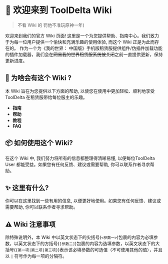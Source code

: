 # 👋 欢迎来到 ToolDelta Wiki
> 不看 Wiki 的 罚他不准玩原神一年(

欢迎来到我们的官方 Wiki 页面! 这里是一个为您提供帮助、指南中心。我们致力于为每一位用户提供一个愉快和充满乐趣的使用体验, 而这个 Wiki 正是为此而存在的。
作为一个为《我的世界： 中国版》手机版租赁服提供组件/伪插件加载功能的插件加载器，我们会在<del>网易我的世界租赁服系统被关闭</del>之前一直提供更新，保持更新进度。

## **🔨 为啥会有这个 Wiki \?**

本 Wiki 旨在为您提供以下方面的帮助, 以使您在使用中更加轻松、顺利地享受 ToolDelta 在租赁服带给每位服主的乐趣。

- **指南**
- **帮助**
- **教程**
- **FAQ**

## **📦 如何使用这个 Wiki\?**

在这个 Wiki 中, 我们努力将所有的信息都整理得清晰易懂, 以便每位ToolDelta User 都能受益。如果您有任何反馈、建议或需要帮助, 你可以联系作者寻求帮助。

## **✨ 这里有什么\?**

你可以在这里找到一些有用的信息, 以便更好地使用。如果您有任何反馈、建议或需要帮助, 你可以联系作者寻求帮助。

## ⚠️ Wiki 注意事项

除特殊说明外，本 Wiki 中以英文状态下的尖括号(`<参数一>`)包裹的内容为必填参数，以英文状态下的方括号(`[参数二]`)包裹的内容为选填参数，以英文状态下的大括号(`{第一项|第二项|第三项}`)表示该必填参数的可选值（不可使用其他的值），并且以 `|` 符号作为每一项的分隔符。
